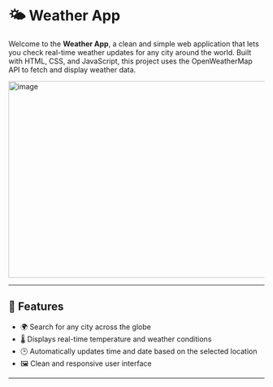 # 🌤️ Weather App

Welcome to the **Weather App**, a clean and simple web application that lets you check real-time weather updates for any city around the world. Built with HTML, CSS, and JavaScript, this project uses the OpenWeatherMap API to fetch and display weather data.

<img width="684" height="387" alt="image" src="https://github.com/user-attachments/assets/921520f4-fcd8-43b0-bd4a-e1e36e9c1cae" />


---

## 🔧 Features

- 🌍 Search for any city across the globe
- 🌡️ Displays real-time temperature and weather conditions
- 🕒 Automatically updates time and date based on the selected location
- 🖼️ Clean and responsive user interface

---
